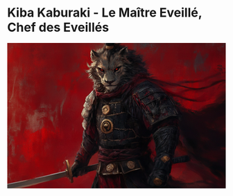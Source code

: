 # Kiba Kaburaki - Le Maître Eveillé, Chef des Eveillés
![Kiba Kaburaki](../../../_images/chef_ketsuma.png)